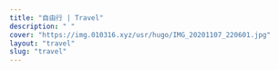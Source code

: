 ```yaml
---
title: "自由行 | Travel"
description: " "
cover: "https://img.010316.xyz/usr/hugo/IMG_20201107_220601.jpg"
layout: "travel"
slug: "travel"
---
```

